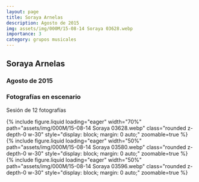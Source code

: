 ```yaml
---
layout: page
title: Soraya Arnelas
description: Agosto de 2015
img: assets/img/000M/15-08-14 Soraya 03628.webp
importance: 3
category: grupos musicales
---
```


## Soraya Arnelas
### Agosto de 2015
### Fotografías en escenario
Sesión de 12 fotografías

<div class="text-center">
{% include figure.liquid loading="eager" width="70%" path="assets/img/000M/15-08-14 Soraya 03628.webp" class="rounded z-depth-0 w-30" style="display: block; margin: 0 auto;" zoomable=true %}   
</div>

<div class="text-center">
{% include figure.liquid loading="eager" width="50%" path="assets/img/000M/15-08-14 Soraya 03580.webp" class="rounded z-depth-0 w-30" style="display: block; margin: 0 auto;" zoomable=true %}   
</div>

<div class="text-center">
{% include figure.liquid loading="eager" width="50%" path="assets/img/000M/15-08-14 Soraya 03596.webp" class="rounded z-depth-0 w-30" style="display: block; margin: 0 auto;" zoomable=true %}   
</div>
